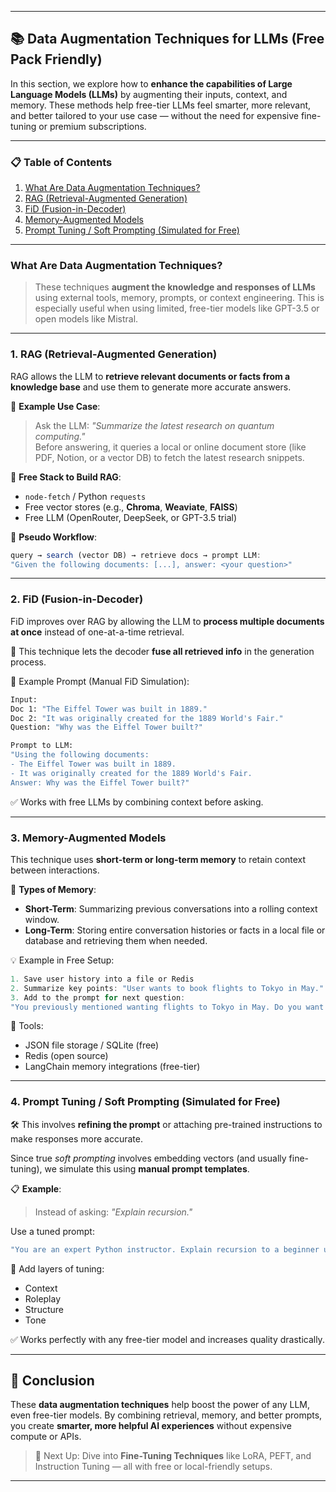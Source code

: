 
---

## 📚 Data Augmentation Techniques for LLMs (Free Pack Friendly)

In this section, we explore how to **enhance the capabilities of Large Language Models (LLMs)** by augmenting their inputs, context, and memory. These methods help free-tier LLMs feel smarter, more relevant, and better tailored to your use case — without the need for expensive fine-tuning or premium subscriptions.

---

### 📋 Table of Contents

1. [What Are Data Augmentation Techniques?](#what-are-data-augmentation-techniques)
2. [RAG (Retrieval-Augmented Generation)](#1-rag-retrieval-augmented-generation)
3. [FiD (Fusion-in-Decoder)](#2-fid-fusion-in-decoder)
4. [Memory-Augmented Models](#3-memory-augmented-models)
5. [Prompt Tuning / Soft Prompting (Simulated for Free)](#4-prompt-tuning--soft-prompting-simulated-for-free)

---

### What Are Data Augmentation Techniques?

> These techniques **augment the knowledge and responses of LLMs** using external tools, memory, prompts, or context engineering. This is especially useful when using limited, free-tier models like GPT-3.5 or open models like Mistral.

---

### 1. RAG (Retrieval-Augmented Generation)

RAG allows the LLM to **retrieve relevant documents or facts from a knowledge base** and use them to generate more accurate answers.

🔎 **Example Use Case**:
> Ask the LLM: _"Summarize the latest research on quantum computing."_  
> Before answering, it queries a local or online document store (like PDF, Notion, or a vector DB) to fetch the latest research snippets.

🧰 **Free Stack to Build RAG**:
- `node-fetch` / Python `requests`
- Free vector stores (e.g., **Chroma**, **Weaviate**, **FAISS**)
- Free LLM (OpenRouter, DeepSeek, or GPT-3.5 trial)

🧪 **Pseudo Workflow**:
```ts
query → search (vector DB) → retrieve docs → prompt LLM:
"Given the following documents: [...], answer: <your question>"
```

---

### 2. FiD (Fusion-in-Decoder)

FiD improves over RAG by allowing the LLM to **process multiple documents at once** instead of one-at-a-time retrieval.

🧠 This technique lets the decoder **fuse all retrieved info** in the generation process.

📌 Example Prompt (Manual FiD Simulation):
```bash
Input:
Doc 1: "The Eiffel Tower was built in 1889."
Doc 2: "It was originally created for the 1889 World's Fair."
Question: "Why was the Eiffel Tower built?"

Prompt to LLM:
"Using the following documents:
- The Eiffel Tower was built in 1889.
- It was originally created for the 1889 World's Fair.
Answer: Why was the Eiffel Tower built?"
```

✅ Works with free LLMs by combining context before asking.

---

### 3. Memory-Augmented Models

This technique uses **short-term or long-term memory** to retain context between interactions.

🧠 **Types of Memory**:
- **Short-Term**: Summarizing previous conversations into a rolling context window.
- **Long-Term**: Storing entire conversation histories or facts in a local file or database and retrieving them when needed.

💡 Example in Free Setup:
```js
1. Save user history into a file or Redis
2. Summarize key points: "User wants to book flights to Tokyo in May."
3. Add to the prompt for next question:
"You previously mentioned wanting flights to Tokyo in May. Do you want hotel suggestions?"
```

🧰 Tools:
- JSON file storage / SQLite (free)
- Redis (open source)
- LangChain memory integrations (free-tier)

---

### 4. Prompt Tuning / Soft Prompting (Simulated for Free)

🛠 This involves **refining the prompt** or attaching pre-trained instructions to make responses more accurate.

Since true *soft prompting* involves embedding vectors (and usually fine-tuning), we simulate this using **manual prompt templates**.

📋 **Example**:
> Instead of asking:
> _"Explain recursion."_

Use a tuned prompt:
```bash
"You are an expert Python instructor. Explain recursion to a beginner using simple analogies."
```

🎯 Add layers of tuning:
- Context
- Roleplay
- Structure
- Tone

✅ Works perfectly with any free-tier model and increases quality drastically.

---

## 🧩 Conclusion

These **data augmentation techniques** help boost the power of any LLM, even free-tier models. By combining retrieval, memory, and better prompts, you create **smarter, more helpful AI experiences** without expensive compute or APIs.

> 🚀 Next Up: Dive into **Fine-Tuning Techniques** like LoRA, PEFT, and Instruction Tuning — all with free or local-friendly setups.

---
